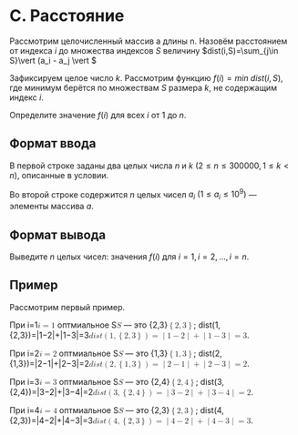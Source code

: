 ﻿# С. Расстояние
Рассмотрим целочисленный массив a длины n. Назовём расстоянием от индекса $i$ до множества индексов $S$ величину $dist(i,S)=\sum_{j\in S}\vert (a_i - a_j \vert $

Зафиксируем целое число $k$. Рассмотрим функцию $f(i) =  min ~  dist(i,S)$, где минимум берётся по множествам $S$ размера $k$, не содержащим индекс $i$.

Определите значение $f(i)$ для всех $i$ от $1$ до $n$. 

## Формат ввода
В первой строке заданы два целых числа $n$ и $k$ $(2 \leq n \leq 300000, 1 \leq k < n)$, описанные в условии.

Во второй строке содержится $n$ целых чисел $a_i$ $(1 \leq a_i \leq 10^9)$ — элементы массива $a$.
## Формат вывода
Выведите $n$ целых чисел: значения $f(i)$ для $i=1,i=2,…,i=n$. 
## Пример

Рассмотрим первый пример.

При i\=1<math display="inline" style="text-indent: 0em;" xmlns="http://www.w3.org/1998/Math/MathML"><mi>i</mi> <mo>=</mo> <mn>1</mn></math> оптмиальное S<math display="inline" style="text-indent: 0em;" xmlns="http://www.w3.org/1998/Math/MathML"><mi>S</mi></math> — это {2,3}<math display="inline" style="text-indent: 0em;" xmlns="http://www.w3.org/1998/Math/MathML"><mrow><mo>{</mo><mrow><mn>2</mn><mo>,</mo><mn>3</mn></mrow><mo>}</mo></mrow></math>; dist(1,{2,3})\=|1−2|+|1−3|\=3<math display="inline" style="text-indent: 0em;" xmlns="http://www.w3.org/1998/Math/MathML"><mi>d</mi><mi>i</mi><mi>s</mi><mi>t</mi><mrow><mo>(</mo><mrow><mn>1</mn><mo>,</mo><mrow><mo>{</mo><mrow><mn>2</mn><mo>,</mo><mn>3</mn></mrow><mo>}</mo></mrow></mrow><mo>)</mo></mrow> <mo>=</mo> <mo>|</mo><mn>1</mn> <mo>−</mo> <mn>2</mn><mo>|</mo> <mo>+</mo> <mo>|</mo><mn>1</mn> <mo>−</mo> <mn>3</mn><mo>|</mo> <mo>=</mo> <mn>3</mn></math>.

При i\=2<math display="inline" style="text-indent: 0em;" xmlns="http://www.w3.org/1998/Math/MathML"><mi>i</mi> <mo>=</mo> <mn>2</mn></math> оптмиальное S<math display="inline" style="text-indent: 0em;" xmlns="http://www.w3.org/1998/Math/MathML"><mi>S</mi></math> — это {1,3}<math display="inline" style="text-indent: 0em;" xmlns="http://www.w3.org/1998/Math/MathML"><mrow><mo>{</mo><mrow><mn>1</mn><mo>,</mo><mn>3</mn></mrow><mo>}</mo></mrow></math>; dist(2,{1,3})\=|2−1|+|2−3|\=2<math display="inline" style="text-indent: 0em;" xmlns="http://www.w3.org/1998/Math/MathML"><mi>d</mi><mi>i</mi><mi>s</mi><mi>t</mi><mrow><mo>(</mo><mrow><mn>2</mn><mo>,</mo><mrow><mo>{</mo><mrow><mn>1</mn><mo>,</mo><mn>3</mn></mrow><mo>}</mo></mrow></mrow><mo>)</mo></mrow> <mo>=</mo> <mo>|</mo><mn>2</mn> <mo>−</mo> <mn>1</mn><mo>|</mo> <mo>+</mo> <mo>|</mo><mn>2</mn> <mo>−</mo> <mn>3</mn><mo>|</mo> <mo>=</mo> <mn>2</mn></math>.

При i\=3<math display="inline" style="text-indent: 0em;" xmlns="http://www.w3.org/1998/Math/MathML"><mi>i</mi> <mo>=</mo> <mn>3</mn></math> оптмиальное S<math display="inline" style="text-indent: 0em;" xmlns="http://www.w3.org/1998/Math/MathML"><mi>S</mi></math> — это {2,4}<math display="inline" style="text-indent: 0em;" xmlns="http://www.w3.org/1998/Math/MathML"><mrow><mo>{</mo><mrow><mn>2</mn><mo>,</mo><mn>4</mn></mrow><mo>}</mo></mrow></math>; dist(3,{2,4})\=|3−2|+|3−4|\=2<math display="inline" style="text-indent: 0em;" xmlns="http://www.w3.org/1998/Math/MathML"><mi>d</mi><mi>i</mi><mi>s</mi><mi>t</mi><mrow><mo>(</mo><mrow><mn>3</mn><mo>,</mo><mrow><mo>{</mo><mrow><mn>2</mn><mo>,</mo><mn>4</mn></mrow><mo>}</mo></mrow></mrow><mo>)</mo></mrow> <mo>=</mo> <mo>|</mo><mn>3</mn> <mo>−</mo> <mn>2</mn><mo>|</mo> <mo>+</mo> <mo>|</mo><mn>3</mn> <mo>−</mo> <mn>4</mn><mo>|</mo> <mo>=</mo> <mn>2</mn></math>.

При i\=4<math display="inline" style="text-indent: 0em;" xmlns="http://www.w3.org/1998/Math/MathML"><mi>i</mi> <mo>=</mo> <mn>4</mn></math> оптмиальное S<math display="inline" style="text-indent: 0em;" xmlns="http://www.w3.org/1998/Math/MathML"><mi>S</mi></math> — это {2,3}<math display="inline" style="text-indent: 0em;" xmlns="http://www.w3.org/1998/Math/MathML"><mrow><mo>{</mo><mrow><mn>2</mn><mo>,</mo><mn>3</mn></mrow><mo>}</mo></mrow></math>; dist(4,{2,3})\=|4−2|+|4−3|\=3<math display="inline" style="text-indent: 0em;" xmlns="http://www.w3.org/1998/Math/MathML"><mi>d</mi><mi>i</mi><mi>s</mi><mi>t</mi><mrow><mo>(</mo><mrow><mn>4</mn><mo>,</mo><mrow><mo>{</mo><mrow><mn>2</mn><mo>,</mo><mn>3</mn></mrow><mo>}</mo></mrow></mrow><mo>)</mo></mrow> <mo>=</mo> <mo>|</mo><mn>4</mn> <mo>−</mo> <mn>2</mn><mo>|</mo> <mo>+</mo> <mo>|</mo><mn>4</mn> <mo>−</mo> <mn>3</mn><mo>|</mo> <mo>=</mo> <mn>3</mn></math>.
